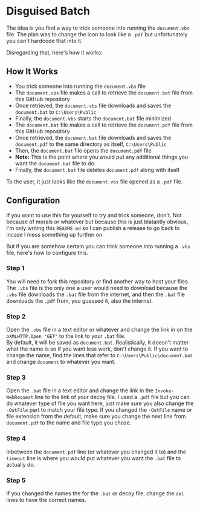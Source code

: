 # Disguised Batch
The idea is you find a way to trick someone into running the `document.vbs` file. The plan was to change the icon to look like a `.pdf` but unfortunately you can't hardcode that into it.  

Disregarding that, here's how it works:  
## How It Works
- You trick someone into running the `document.vbs` file  
- The `document.vbs` file makes a call to retrieve the `document.bat` file from this GitHub repository  
- Once retrieved, the `document.vbs` file downloads and saves the `document.bat` to `C:\Users\Public`  
- Finally, the `document.vbs` starts the `document.bat` file minimized  
- The `document.bat` file makes a call to retrieve the `document.pdf` file from this GitHub repository  
- Once retrieved, the `document.bat` file downloads and saves the `document.pdf` to the same directory as itself, `C:\Users\Public`  
- Then, the `document.bat` file opens the `document.pdf` file  
- **Note:** This is the point where you would put any additional things you want the `document.bat` file to do  
- Finally, the `document.bat` file deletes `document.pdf` along with itself  

To the user, it just looks like the `document.vbs` file opened as a `.pdf` file.  
## Configuration
If you want to use this for yourself to try and trick someone, don't. Not because of morals or whatever but because this is just blatantly obvious, I'm only writing this `README.md` so I can publish a release to go back to incase I mess something up further on.  

But if you are somehow certain you can trick someone into running a `.vbs` file, here's how to configure this.  

### Step 1
You will need to fork this repository or find another way to host your files. The `.vbs` file is the only one a user would need to download because the `.vbs` file downloads the `.bat` file from the internet, and then the `.bat` file downloads the `.pdf` from, you guessed it, also the internet.  
### Step 2
Open the `.vbs` file in a text editor or whatever and change the link in on the `oXMLHTTP.Open "GET"` to the link to your `.bat` file.  
By default, it will be saved as `document.bat`. Realistically, it doesn't matter what the name is so if you want less work, don't change it. If you want to change the name, find the lines that refer to `C:\Users\Public\document.bat` and change `document` to whatever you want.
### Step 3
Open the `.bat` file in a text editor and change the link in the `Invoke-WebRequest` line to the link of your decoy file. I used a `.pdf` file but you can do whatever type of file you want here, just make sure you also change the `-OutFile` part to match your file type. If you changed the `-OutFile` name or file extension from the default, make sure you change the next line from `document.pdf` to the name and file type you chose.
### Step 4
Inbetween the `document.pdf` line (or whatever you changed it to) and the `timeout` line is where you would put whatever you want the `.bat` file to actually do.
### Step 5
If you changed the names the for the `.bat` or decoy file, change the `del` lines to have the correct names.
